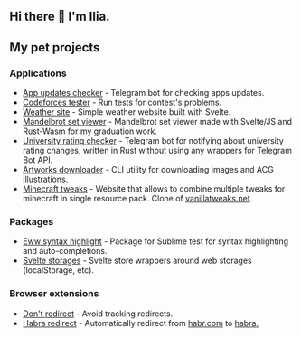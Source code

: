 ## Hi there 👋 I'm Ilia.

## My pet projects

### Applications

- [App updates checker](https://github.com/istudyatuni/app-pulse-bot) - Telegram bot for checking apps updates.
- [Codeforces tester](https://github.com/istudyatuni/codeforces-tester) - Run tests for contest's problems.
- [Weather site](https://github.com/istudyatuni/weather-site) - Simple weather website built with Svelte.
- [Mandelbrot set viewer](https://github.com/istudyatuni/mandelbrot) - Mandelbrot set viewer made with Svelte/JS and Rust-Wasm for my graduation work.
- [University rating checker](https://github.com/istudyatuni/uni-rating-checker) - Telegram bot for notifying about university rating changes, written in Rust without using any wrappers for Telegram Bot API.
- [Artworks downloader](https://github.com/istudyatuni/artworks-downloader) - CLI utility for downloading images and ACG illustrations.
- [Minecraft tweaks](https://github.com/minetower/minecraft-tweaks) - Website that allows to combine multiple tweaks for minecraft in single resource pack. Clone of [vanillatweaks.net](https://vanillatweaks.net).

### Packages

- [Eww syntax highlight](https://github.com/istudyatuni/eww-syntax-highlight) - Package for Sublime test for syntax highlighting and auto-completions.
- [Svelte storages](https://github.com/istudyatuni/svelte-storages) - Svelte store wrappers around web storages (localStorage, etc).

### Browser extensions

- [Don't redirect](https://github.com/istudyatuni/dont-redirect) - Avoid tracking redirects.
- [Habra redirect](https://github.com/istudyatuni/habra-redirect) - Automatically redirect from [habr.com](https://habr.com) to [habra.](https://geekr.vercel.app)
